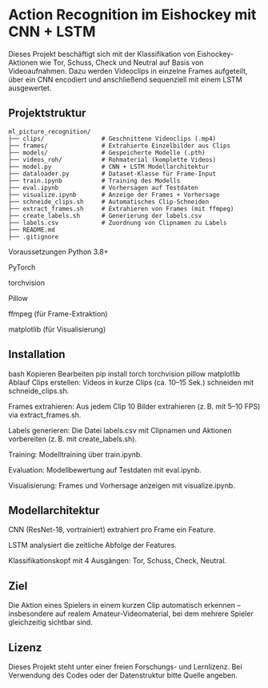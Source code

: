 # Action Recognition im Eishockey mit CNN + LSTM
Dieses Projekt beschäftigt sich mit der Klassifikation von Eishockey-Aktionen wie Tor, Schuss, Check und Neutral auf Basis von Videoaufnahmen.
Dazu werden Videoclips in einzelne Frames aufgeteilt, über ein CNN encodiert und anschließend sequenziell mit einem LSTM ausgewertet.

## Projektstruktur

```text
ml_picture_recognition/
├── clips/                # Geschnittene Videoclips (.mp4)
├── frames/               # Extrahierte Einzelbilder aus Clips
├── models/               # Gespeicherte Modelle (.pth)
├── videos_roh/           # Rohmaterial (komplette Videos)
├── model.py              # CNN + LSTM Modellarchitektur
├── dataloader.py         # Dataset-Klasse für Frame-Input
├── train.ipynb           # Training des Modells
├── eval.ipynb            # Vorhersagen auf Testdaten
├── visualize.ipynb       # Anzeige der Frames + Vorhersage
├── schneide_clips.sh     # Automatisches Clip-Schneiden
├── extract_frames.sh     # Extrahieren von Frames (mit ffmpeg)
├── create_labels.sh      # Generierung der labels.csv
├── labels.csv            # Zuordnung von Clipnamen zu Labels
├── README.md
├── .gitignore
```
Voraussetzungen
Python 3.8+

PyTorch

torchvision

Pillow

ffmpeg (für Frame-Extraktion)

matplotlib (für Visualisierung)

## Installation
bash
Kopieren
Bearbeiten
pip install torch torchvision pillow matplotlib
Ablauf
Clips erstellen:
Videos in kurze Clips (ca. 10–15 Sek.) schneiden mit schneide_clips.sh.

Frames extrahieren:
Aus jedem Clip 10 Bilder extrahieren (z. B. mit 5–10 FPS) via extract_frames.sh.

Labels generieren:
Die Datei labels.csv mit Clipnamen und Aktionen vorbereiten (z. B. mit create_labels.sh).

Training:
Modelltraining über train.ipynb.

Evaluation:
Modellbewertung auf Testdaten mit eval.ipynb.

Visualisierung:
Frames und Vorhersage anzeigen mit visualize.ipynb.

## Modellarchitektur
CNN (ResNet-18, vortrainiert) extrahiert pro Frame ein Feature.

LSTM analysiert die zeitliche Abfolge der Features.

Klassifikationskopf mit 4 Ausgängen: Tor, Schuss, Check, Neutral.

## Ziel
Die Aktion eines Spielers in einem kurzen Clip automatisch erkennen – insbesondere auf realem Amateur-Videomaterial, bei dem mehrere Spieler gleichzeitig sichtbar sind.

## Lizenz
Dieses Projekt steht unter einer freien Forschungs- und Lernlizenz. Bei Verwendung des Codes oder der Datenstruktur bitte Quelle angeben.
